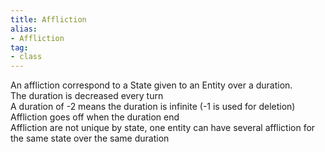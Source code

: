 ```yaml
---
title: Affliction
alias: 
- Affliction
tag: 
- class
---
```

An affliction correspond to a State given to an Entity over a duration.\
The duration is decreased every turn\
A duration of -2 means the duration is infinite (-1 is used for deletion)\
Affliction goes off when the duration end\
Affliction are not unique by state, one entity can have several affliction for the same state over the same duration
